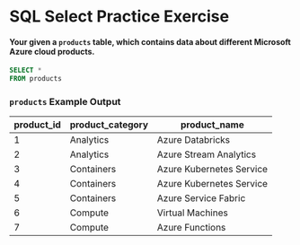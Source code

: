 # SQL Select Practice Exercise

#### Your given a `products` table, which contains data about different Microsoft Azure cloud products.

``` sql
SELECT *
FROM products
```
### `products` Example Output

| product_id | product_category | product_name               |
|------------|-------------------|----------------------------|
| 1          | Analytics         | Azure Databricks           |
| 2          | Analytics         | Azure Stream Analytics     |
| 3          | Containers        | Azure Kubernetes Service   |
| 4          | Containers        | Azure Kubernetes Service   |
| 5          | Containers        | Azure Service Fabric       |
| 6          | Compute           | Virtual Machines           |
| 7          | Compute           | Azure Functions            |


